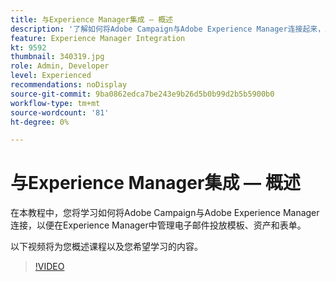 ```yaml
---
title: 与Experience Manager集成 — 概述
description: '了解如何将Adobe Campaign与Adobe Experience Manager连接起来，以便在Experience Manager中管理电子邮件投放模板、资产和表单。 '
feature: Experience Manager Integration
kt: 9592
thumbnail: 340319.jpg
role: Admin, Developer
level: Experienced
recommendations: noDisplay
source-git-commit: 9ba0862edca7be243e9b26d5b0b99d2b5b5900b0
workflow-type: tm+mt
source-wordcount: '81'
ht-degree: 0%

---
```


# 与Experience Manager集成 — 概述

在本教程中，您将学习如何将Adobe Campaign与Adobe Experience Manager连接，以便在Experience Manager中管理电子邮件投放模板、资产和表单。

以下视频将为您概述课程以及您希望学习的内容。

>[!VIDEO](https://video.tv.adobe.com/v/340319?quality=12)
